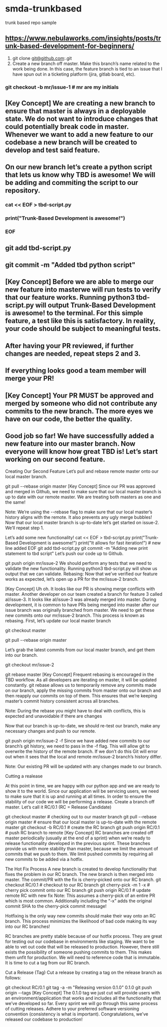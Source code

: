 # smda-trunkbased
trunk based repo sample
## https://www.nebulaworks.com/insights/posts/trunk-based-development-for-beginners/
1. git clone git@github.com:<repopath>.git
2. Create a new branch off master. Make this branch’s name related to the work being done. In this case, the feature branch is tied to an issue that I have spun out in a ticketing platform (jira, gitlab board, etc).

### git checkout -b mr/issue-1             # mr are my initials
## [Key Concept] We are creating a new branch to ensure that master is always in a deployable state. We do not want to introduce changes that could potentially break code in master. Whenever we want to add a new feature to our codebase a new branch will be created to develop and test said feature.
## On our new branch let’s create a python script that lets us know why TBD is awesome! We will be adding and commiting the script to our repository.
### cat << EOF > tbd-script.py
### print("Trunk-Based Development is awesome!")
### EOF
## git add tbd-script.py
## git commit -m "Added tbd python script"
## [Key Concept] Before we are able to merge our new feature into masterwe will run tests to verify that our feature works. Running python3 tbd-script.py will output Trunk-Based Development is awesome! to the terminal. For this simple feature, a test like this is satisfactory. In reality, your code should be subject to meaningful tests.

## After having your PR reviewed, if further changes are needed, repeat steps 2 and 3.
## If everything looks good a team member will merge your PR!

## [Key Concept] Your PR MUST be approved and merged by someone who did not contribute any commits to the new branch. The more eyes we have on our code, the better the quality.

## Good job so far! We have successfully added a new feature into our master branch. Now everyone will know how great TBD is! Let’s start working on our second feature.
Creating Our Second Feature
Let’s pull and rebase remote master onto our local master branch.

git pull --rebase origin master
[Key Concept] Since our PR was approved and merged in Github, we need to make sure that our local master branch is up to date with our remote master. We are treating both masters as one and the same!

Note: We’re using the --rebase flag to make sure that our local master’s history aligns with the remote. It also prevents any ugly merge bubbles!
Now that our local master branch is up-to-date let’s get started on issue-2. We’ll repeat step 1.

Let’s add some new functionality!
cat << EOF > tbd-script.py
print("Trunk-Based Development is awesome!")
print("It allows for fast iteration!")      # new line added
EOF
git add tbd-script.py
git commit -m "Adding new print statement to tbd script"
Let’s push our code up to Github.

git push origin mr/issue-2
We should perform any tests that we need to validate the new functionality. Running python3 tbd-script.py will show us output that we can validate.
Rebasing:
Now that we’ve verified our feature works as expected, let’s open up a PR for the mr/issue-2 branch.

[Key Concept] Uh oh. It looks like our PR is showing merge conflicts with master. Another developer on our team created a branch for feature 3 called al/issue-3. It looks like al/issue-3 was already merged into master. During development, it is common to have PRs being merged into master after our issue branch was originally branched from master. We need to get these new commits onto our mr/issue-2 branch. This process is known as rebasing.
First, let’s update our local master branch

git checkout master

git pull --rebase origin master

Let’s grab the latest commits from our local master branch, and get them into our branch.

git checkout mr/issue-2

git rebase master
[Key Concept] Frequent rebasing is encouraged in the TBD workflow. As all developers are iterating on master, it will be updated constantly. git rebase allows us to temporarily remove any commits made on our branch, apply the missing commits from master onto our branch and then reapply our commits on top of them. This ensures that we’re keeping master’s commit history consistent across all branches.

Note: During the rebase you might have to deal with conflicts, this is expected and unavoidable if there are changes

Now that our branch is up-to-date, we should re-test our branch, make any necessary changes and push to our remote.

git push origin mr/issue-2 -f
Since we have added new commits to our branch’s git history, we need to pass in the -f flag. This will allow git to overwrite the history of the remote branch. If we don’t do this Git will error out when it sees that the local and remote mr/issue-2 branch’s history differ.

Note: Our existing PR will be updated with any changes made to our branch.

Cutting a realease 

At this point in time, we are happy with our python app and we are ready to show it to the world. Since our application will be servicing users, we need to make sure that it is up and running at all times. In order to ensure the stability of our code we will be performing a release.
Create a branch off master. Let’s call it RC/0.1 (RC = Release Candidate)

git checkout master              # checking out to our master branch
git pull --rebase origin master  # ensure that our local master is up-to-date with the remote master
git checkout -b RC/0.1           # create the RC branch
git push origin RC/0.1           # push RC branch to remote
[Key Concept] RC branches are created off master periodically (usually at the end of a sprint) when we’re ready to release functionality developed in the previous sprint. These branches provide us with more stability than master, because we limit the amount of commits that we push to them. We limit pushed commits by requiring all new commits to be added via a hotfix.

The Hot Fix Process
A new branch is created to develop functionality that fixes the problem in our RC branch.
The new branch is then merged into master.
The commit/PR with the fix is cherry-picked onto our RC branch.
git checkout RC/0.1                  # checkout to our RC branch
git cherry-pick -m 1 -x <SHA>        # cherry pick commit onto our RC branch
git push origin RC/0.1               # update remote RC with new fix
Note: This assumes a cherry-pick of an entire PR which is most common. Additionally including the “-x” adds the original commit SHA to the cherry-pick commit message!

Hotfixing is the only way new commits should make their way onto an RC branch. This process minimizes the likelihood of bad code making its way into our RC branches!

RC branches are pretty stable because of our hotfix process. They are great for testing out our codebase in environments like staging. We want to be able to vet out code that will be released to production. However, there still exists the possibility of someone pushing commits to them. This makes them unfit for production. We will need to reference code that is immutable. It is time to cut a tag from our RC branch.

Cut a Release (Tag)
Cut a release by creating a tag on the release branch as follows:

git checkout RC/0.1
git tag -a -m "Releasing version 0.1.0" 0.1.0
git push origin --tags
[Key Concept] The 0.1.0 tag we just cut will provide users with an environment/application that works and includes all the functionality that we’ve developed so far. Every sprint we will go through this same process of cutting releases. Adhere to your preferred software versioning convention (consistency is what is important). Congratulations, we’ve released our codebase to production!